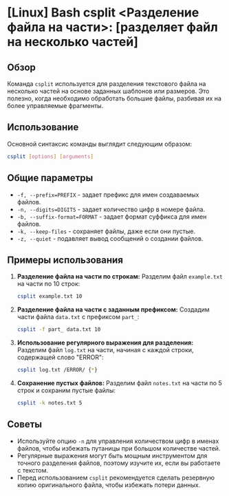 # [Linux] Bash csplit <Разделение файла на части>: [разделяет файл на несколько частей]

## Обзор
Команда `csplit` используется для разделения текстового файла на несколько частей на основе заданных шаблонов или размеров. Это полезно, когда необходимо обработать большие файлы, разбивая их на более управляемые фрагменты.

## Использование
Основной синтаксис команды выглядит следующим образом:

```bash
csplit [options] [arguments]
```

## Общие параметры
- `-f, --prefix=PREFIX` - задает префикс для имен создаваемых файлов.
- `-n, --digits=DIGITS` - задает количество цифр в номере файла.
- `-b, --suffix-format=FORMAT` - задает формат суффикса для имен файлов.
- `-k, --keep-files` - сохраняет файлы, даже если они пустые.
- `-z, --quiet` - подавляет вывод сообщений о создании файлов.

## Примеры использования
1. **Разделение файла на части по строкам:**
   Разделим файл `example.txt` на части по 10 строк:
   ```bash
   csplit example.txt 10
   ```

2. **Разделение файла на части с заданным префиксом:**
   Создадим части файла `data.txt` с префиксом `part_`:
   ```bash
   csplit -f part_ data.txt 10
   ```

3. **Использование регулярного выражения для разделения:**
   Разделим файл `log.txt` на части, начиная с каждой строки, содержащей слово "ERROR":
   ```bash
   csplit log.txt /ERROR/ {*}
   ```

4. **Сохранение пустых файлов:**
   Разделим файл `notes.txt` на части по 5 строк и сохраним пустые файлы:
   ```bash
   csplit -k notes.txt 5
   ```

## Советы
- Используйте опцию `-n` для управления количеством цифр в именах файлов, чтобы избежать путаницы при большом количестве частей.
- Регулярные выражения могут быть мощным инструментом для точного разделения файлов, поэтому изучите их, если вы работаете с текстом.
- Перед использованием `csplit` рекомендуется сделать резервную копию оригинального файла, чтобы избежать потери данных.